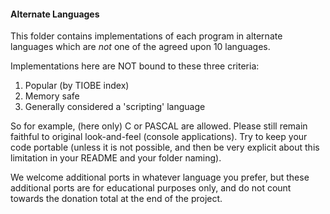#### Alternate Languages

This folder contains implementations of each program in alternate languages which are _not_ one of the agreed upon 10 languages.

Implementations here are NOT bound to these three criteria:

1. Popular (by TIOBE index)
2. Memory safe
3. Generally considered a 'scripting' language

So for example, (here only) C or PASCAL are allowed. Please still remain faithful to original look-and-feel (console applications).
Try to keep your code portable (unless it is not possible, and then be very explicit about this limitation in your
README and your folder naming).

We welcome additional ports in whatever language you prefer, but these additional ports are for educational purposes only, and do not count towards the donation total at the end of the project.

